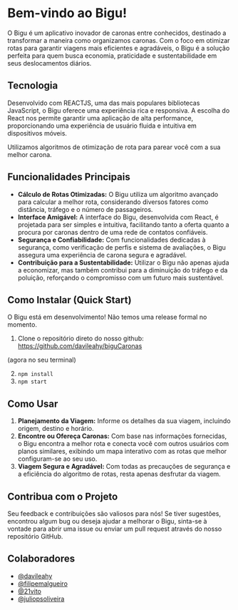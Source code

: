 # Bem-vindo ao Bigu!

O Bigu é um aplicativo inovador de caronas entre conhecidos, destinado a transformar a maneira como organizamos caronas. Com o foco em otimizar rotas para garantir viagens mais eficientes e agradáveis, o Bigu é a solução perfeita para quem busca economia, praticidade e sustentabilidade em seus deslocamentos diários.

## Tecnologia

Desenvolvido com REACTJS, uma das mais populares bibliotecas JavaScript, o Bigu oferece uma experiência rica e responsiva. A escolha do React nos permite garantir uma aplicação de alta performance, proporcionando uma experiência de usuário fluida e intuitiva em dispositivos móveis.

Utilizamos algoritmos de otimização de rota para parear você com a sua melhor carona.

## Funcionalidades Principais

- **Cálculo de Rotas Otimizadas:** O Bigu utiliza um algoritmo avançado para calcular a melhor rota, considerando diversos fatores como distância, tráfego e o número de passageiros.
- **Interface Amigável:** A interface do Bigu, desenvolvida com React, é projetada para ser simples e intuitiva, facilitando tanto a oferta quanto a procura por caronas dentro de uma rede de contatos confiáveis.
- **Segurança e Confiabilidade:** Com funcionalidades dedicadas à segurança, como verificação de perfis e sistema de avaliações, o Bigu assegura uma experiência de carona segura e agradável.
- **Contribuição para a Sustentabilidade:** Utilizar o Bigu não apenas ajuda a economizar, mas também contribui para a diminuição do tráfego e da poluição, reforçando o compromisso com um futuro mais sustentável.

## Como Instalar (Quick Start)

O Bigu está em desenvolvimento! Não temos uma release formal no momento.

1. Clone o repositório direto do nosso github: https://github.com/davileahy/biguCaronas

(agora no seu terminal)

2. `npm install`
3. `npm start`

## Como Usar

1. **Planejamento da Viagem:** Informe os detalhes da sua viagem, incluindo origem, destino e horário.
2. **Encontre ou Ofereça Caronas:** Com base nas informações fornecidas, o Bigu encontra a melhor rota e conecta você com outros usuários com planos similares, exibindo um mapa interativo com as rotas que melhor configuram-se ao seu uso.
3. **Viagem Segura e Agradável:** Com todas as precauções de segurança e a eficiência do algoritmo de rotas, resta apenas desfrutar da viagem.

## Contribua com o Projeto

Seu feedback e contribuições são valiosos para nós! Se tiver sugestões, encontrou algum bug ou deseja ajudar a melhorar o Bigu, sinta-se à vontade para abrir uma issue ou enviar um pull request através do nosso repositório GitHub.

## Colaboradores

- [@davileahy](https://github.com/davileahy)
- [@filipemalgueiro](https://github.com/filipemalgueiro)
- [@21vito](https://github.com/21vito)
- [@juliopsoliveira](https://github.com/juliopsoliveira)
